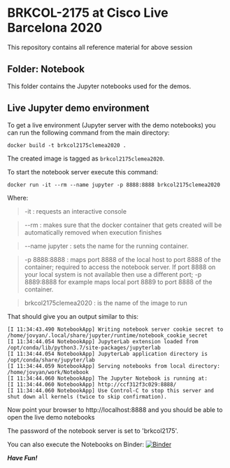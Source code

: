 # BRKCOL-2175 at Cisco Live Barcelona 2020

This repository contains all reference material for above session

## Folder: Notebook
This folder contains the Jupyter notebooks used for the demos.

## Live Jupyter demo environment

To get a live environment (Jupyter server with the demo notebooks) you can run the following command from the main directory:

```
docker build -t brkcol2175clemea2020 .
```

The created image is tagged as `brkcol2175clemea2020`.

To start the notebook server execute this command:
```
docker run -it --rm --name jupyter -p 8888:8888 brkcol2175clemea2020
```

Where:
> -it : requests an interactive console

> --rm : makes sure that the docker container that gets created will be automatically removed when execution finishes

> --name jupyter : sets the name for the running container.

> -p 8888:8888 : maps port 8888 of the local host to port 8888 of the container; required to access the notebook server. If port 8888 on your local system is not available then use a different port; -p 8889:8888 for example maps local port 8889 to port 8888 of the container.

> brkcol2175clemea2020 : is the name of the image to run

That should give you an output similar to this:
```
[I 11:34:43.490 NotebookApp] Writing notebook server cookie secret to /home/jovyan/.local/share/jupyter/runtime/notebook_cookie_secret
[I 11:34:44.054 NotebookApp] JupyterLab extension loaded from /opt/conda/lib/python3.7/site-packages/jupyterlab
[I 11:34:44.054 NotebookApp] JupyterLab application directory is /opt/conda/share/jupyter/lab
[I 11:34:44.059 NotebookApp] Serving notebooks from local directory: /home/jovyan/work/Notebook
[I 11:34:44.060 NotebookApp] The Jupyter Notebook is running at:
[I 11:34:44.060 NotebookApp] http://ccf312f3c029:8888/
[I 11:34:44.060 NotebookApp] Use Control-C to stop this server and shut down all kernels (twice to skip confirmation).
```
Now point your browser to http://localhost:8888 and you should be able to open the live demo notebooks

The password of the notebook server is set to 'brkcol2175'.

You can also execute the Notebooks on Binder:
[![Binder](https://mybinder.org/badge_logo.svg)](https://mybinder.org/v2/gh/jeokrohn/brkcol2175clemea2019/master)


***Have Fun!***


